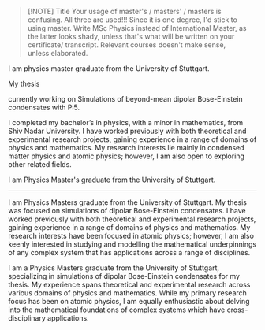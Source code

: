 
> [!NOTE] Title
> Your usage of master's / masters' / masters is confusing. All three are used!!! Since it is one degree, I'd stick to using master. Write MSc Physics instead of International Master, as the latter looks shady, unless that's what will be written on your certificate/ transcript. Relevant courses doesn't make sense, unless elaborated.

I am physics master graduate from the University of Stuttgart. 

My thesis

currently working on Simulations of beyond-mean dipolar Bose-Einstein condensates with Pi5. 

I completed my bachelor’s in physics, with a minor in mathematics, from Shiv Nadar University. I have worked previously with both theoretical and experimental research projects, gaining experience in a range of domains of physics and mathematics. My research interests lie mainly in condensed matter physics and atomic physics; however, I am also open to exploring other related fields. 

I am Physics Master's graduate from the University of Stuttgart. 

---

I am Physics Masters graduate from the University of Stuttgart. My thesis was focused on simulations of dipolar Bose-Einstein condensates. I have worked previously with both theoretical and experimental research projects, gaining experience in a range of domains of physics and mathematics. My research interests have been focused in atomic physics; however, I am also keenly interested in studying and modelling the mathematical underpinnings of any complex system that has applications across a range of disciplines. 


I am a Physics Masters graduate from the University of Stuttgart, specializing in simulations of dipolar Bose-Einstein condensates for my thesis. My experience spans theoretical and experimental research across various domains of physics and mathematics. While my primary research focus has been on atomic physics, I am equally enthusiastic about delving into the mathematical foundations of complex systems which have cross-disciplinary applications.